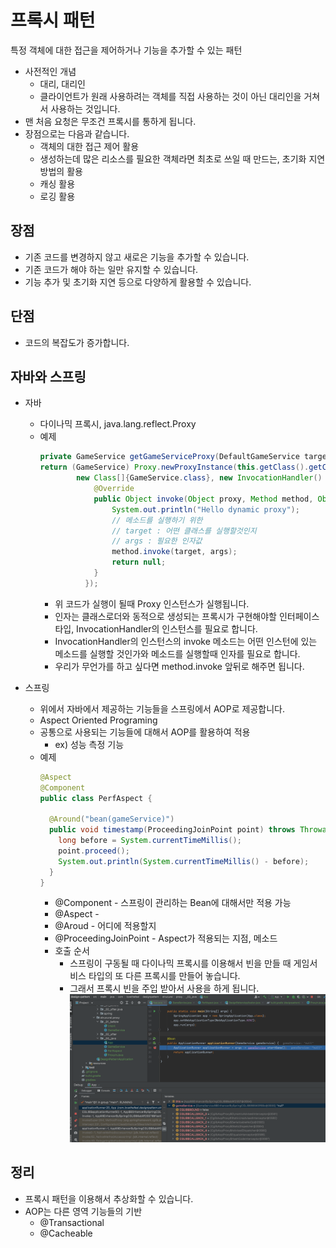 # 프록시 패턴
특정 객체에 대한 접근을 제어하거나 기능을 추가할 수 있는 패턴

- 사전적인 개념
  - 대리, 대리인
  - 클라이언트가 원래 사용하려는 객체를 직접 사용하는 것이 아닌 대리인을 거쳐서 사용하는 것입니다.
- 맨 처음 요청은 무조건 프록시를 통하게 됩니다.
- 장점으로는 다음과 같습니다.
  - 객체의 대한 접근 제어 활용
  - 생성하는데 많은 리소스를 필요한 객체라면 최초로 쓰일 때 만드는, 초기화 지연 방법의 활용
  - 캐싱 활용
  - 로깅 활용

## 장점

- 기존 코드를 변경하지 않고 새로은 기능을 추가할 수 있습니다.
- 기존 코드가 해야 하는 일만 유지할 수 있습니다.
- 기능 추가 및 초기화 지연 등으로 다양하게 활용할 수 있습니다.

## 단점

- 코드의 복잡도가 증가합니다.


## 자바와 스프링

- 자바
  - 다이나믹 프록시, java.lang.reflect.Proxy
  - 예제
    ```java
    private GameService getGameServiceProxy(DefaultGameService target) {
    return (GameService) Proxy.newProxyInstance(this.getClass().getClassLoader(),
            new Class[]{GameService.class}, new InvocationHandler() {
                @Override
                public Object invoke(Object proxy, Method method, Object[] args) throws Throwable {
                    System.out.println("Hello dynamic proxy");
                    // 메소드를 실행하기 위한
                    // target : 어떤 클래스를 실행할것인지
                    // args : 필요한 인자값
                    method.invoke(target, args);
                    return null;
                }
              });
    ```
    - 위 코드가 실행이 될때 Proxy 인스턴스가 실행됩니다.
    - 인자는 클래스로더와 동적으로 생성되는 프록시가 구현해야할 인터페이스 타입, InvocationHandler의 인스턴스를 필요로 합니다.
    - InvocationHandler의 인스턴스의 invoke 메소드는 어떤 인스턴에 있는 메소드를 실행할 것인가와 메소드를 실행할때 인자를 필요로 합니다.
    - 우리가 무언가를 하고 싶다면 method.invoke 앞뒤로 해주면 됩니다.


- 스프링
  - 위에서 자바에서 제공하는 기능들을 스프링에서 AOP로 제공합니다.
  - Aspect Oriented Programing
  - 공통으로 사용되는 기능들에 대해서 AOP를 활용하여 적용
    - ex) 성능 측정 기능
  - 예제
    ```java
    @Aspect
    @Component
    public class PerfAspect {

      @Around("bean(gameService)")
      public void timestamp(ProceedingJoinPoint point) throws Throwable {
        long before = System.currentTimeMillis();
        point.proceed();
        System.out.println(System.currentTimeMillis() - before);
      }
    }
    ```
    - @Component - 스프링이 관리하는 Bean에 대해서만 적용 가능
    - @Aspect -
    - @Aroud - 어디에 적용할지
    - @ProceedingJoinPoint - Aspect가 적용되는 지점, 메소드
    - 호출 순서
      - 스프링이 구동될 때 다이나믹 프록시를 이용해서 빈을 만들 때 게임서비스 타입의 또 다른 프록시를 만들어 놓습니다.
      - 그래서 프록시 빈을 주입 받아서 사용을 하게 됩니다.
        ![singeleton](./image/proxy_pattern.png)

## 정리

- 프록시 패턴을 이용해서 추상화할 수 있습니다.
- AOP는 다른 영역 기능들의 기반
  - @Transactional
  - @Cacheable

